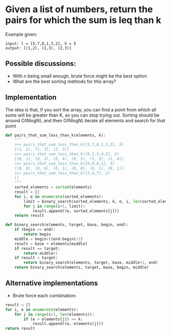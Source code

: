 # Given a list of numbers, return the pairs for which the sum is leq than k

Example given:

    input: l = [5,7,8,1,3,2], k = 5
    output: [(1,2), (1,3), (2,3)]

## Possible discussions:

- With n being small enough, brute force might be the best option
- What are the best sorting methods for this array?

## Implementation

The idea is that, if you sort the array, you can find a point from which all sums will be greater than K, so you can stop trying out.
Sorting should be around O(NlogN), and then O(NlogN) iterate all elements and search for that point

```python
def pairs_that_sum_less_than_k(elements, k):
    """
    >>> pairs_that_sum_less_than_k([5,7,8,1,3,2], 5)
    [(1, 2), (1, 3), (2, 3)]
    >>> pairs_that_sum_less_than_k([0,1,3,4,5], 5)
    [(0, 1), (0, 3), (0, 4), (0, 5), (1, 3), (1, 4)]
    >>> pairs_that_sum_less_than_k([0,0,0,1], 5)
    [(0, 0), (0, 0), (0, 1), (0, 0), (0, 1), (0, 1)]
    >>> pairs_that_sum_less_than_k([5,6,7], 2)
    []
    """
    sorted_elements = sorted(elements)
    result = []
    for i, e in enumerate(sorted_elements):
        limit = binary_search(sorted_elements, k, e, i, len(sorted_elements))
        for j in range(i+1, limit):
            result.append((e, sorted_elements[j]))
    return result

def binary_search(elements, target, base, begin, end):
    if (begin >= end):
        return begin
    middle = begin+((end-begin)/2)
    result = base + elements[middle]
    if result == target:
        return middle+1
    if result < target:
        return binary_search(elements, target, base, middle+1, end)
    return binary_search(elements, target, base, begin, middle)
```

## Alternative implementations

- Brute force each combination:

```python
result = []
for i, e in enumerate(elements):
    for j in range(i+1, len(elements)):
        if (e + elements[j]) <= k:
            result.append((e, elements[j]))
return result
```

